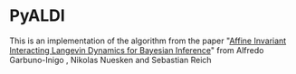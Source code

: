 # PyALDI
This is an implementation of the algorithm from the paper "[Affine Invariant Interacting Langevin Dynamics for Bayesian Inference](https://epubs.siam.org/doi/epdf/10.1137/19M1304891)" from Alfredo  Garbuno-Inigo ,  Nikolas  Nuesken and Sebastian  Reich 
